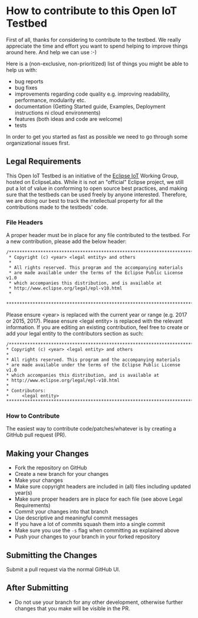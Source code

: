 # How to contribute to this Open IoT Testbed

First of all, thanks for considering to contribute to the testbed. We really appreciate the time and effort you want to
spend helping to improve things around here. And help we can use :-)

Here is a (non-exclusive, non-prioritized) list of things you might be able to help us with:

* bug reports
* bug fixes
* improvements regarding code quality e.g. improving readability, performance, modularity etc.
* documentation (Getting Started guide, Examples, Deployment instructions ni cloud environments)
* features (both ideas and code are welcome)
* tests

In order to get you started as fast as possible we need to go through some organizational issues first.

## Legal Requirements

This Open IoT Testbed is an initiative of the [Eclipse IoT](http://iot.eclipse.org) Working Group, hosted on EclipseLabs.
While it is not an "official" Eclipse project, we still put a lot of value in conforming to open source best practices, and making sure that the testbeds can be used freely by anyone interested. 
Therefore, we are doing our best to track the intellectual property for all the contributions made to the testbeds' code.

### File Headers
A proper header must be in place for any file contributed to the testbed. For a new contribution, please add the below header:

```
/*******************************************************************************
 * Copyright (c) <year> <legal entity> and others
 *
 * All rights reserved. This program and the accompanying materials
 * are made available under the terms of the Eclipse Public License v1.0
 * which accompanies this distribution, and is available at
 * http://www.eclipse.org/legal/epl-v10.html
 *
 *******************************************************************************/
 ```

 Please ensure \<year\> is replaced with the current year or range (e.g. 2017 or 2015, 2017).
 Please ensure \<legal entity\> is replaced with the relevant information. If you are editing an existing contribution, feel free
 to create or add your legal entity to the contributors section as such:

 ```
 /*******************************************************************************
 * Copyright (c) <year> <legal entity> and others
 *
 * All rights reserved. This program and the accompanying materials
 * are made available under the terms of the Eclipse Public License v1.0
 * which accompanies this distribution, and is available at
 * http://www.eclipse.org/legal/epl-v10.html
 *
 * Contributors:
 *     <legal entity>
 *******************************************************************************/
 ```

### How to Contribute
The easiest way to contribute code/patches/whatever is by creating a GitHub pull request (PR). 

## Making your Changes

* Fork the repository on GitHub
* Create a new branch for your changes
* Make your changes
* Make sure copyright headers are included in (all) files including updated year(s)
* Make sure proper headers are in place for each file (see above Legal Requirements)
* Commit your changes into that branch
* Use descriptive and meaningful commit messages
* If you have a lot of commits squash them into a single commit
* Make sure you use the `-s` flag when committing as explained above
* Push your changes to your branch in your forked repository

## Submitting the Changes

Submit a pull request via the normal GitHub UI.

## After Submitting

* Do not use your branch for any other development, otherwise further changes that you make will be visible in the PR.

